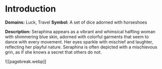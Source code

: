 # Introduction
**Domains:** Luck, Travel
**Symbol:** A set of dice adorned with horseshoes

**Description:**
Seraphina appears as a vibrant and whimsical halfling woman with shimmering blue skin, adorned with colorful garments that seem to dance with every movement. Her eyes sparkle with mischief and laughter, reflecting her playful nature. Seraphina is often depicted with a mischievous grin, as if she knows a secret that others do not.

![[pagebreak.webp]]